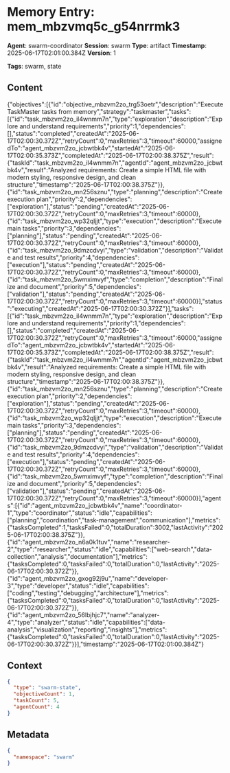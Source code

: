 # Memory Entry: mem_mbzvmq5c_g54nrrmk3

**Agent**: swarm-coordinator
**Session**: swarm
**Type**: artifact
**Timestamp**: 2025-06-17T02:01:00.384Z
**Version**: 1

**Tags**: swarm, state

## Content

{"objectives":[{"id":"objective_mbzvm2zo_trg53oetr","description":"Execute TaskMaster tasks from memory","strategy":"taskmaster","tasks":[{"id":"task_mbzvm2zo_il4wnmm7n","type":"exploration","description":"Explore and understand requirements","priority":1,"dependencies":[],"status":"completed","createdAt":"2025-06-17T02:00:30.372Z","retryCount":0,"maxRetries":3,"timeout":60000,"assignedTo":"agent_mbzvm2zo_jcbwtbk4v","startedAt":"2025-06-17T02:00:35.373Z","completedAt":"2025-06-17T02:00:38.375Z","result":{"taskId":"task_mbzvm2zo_il4wnmm7n","agentId":"agent_mbzvm2zo_jcbwtbk4v","result":"Analyzed requirements: Create a simple HTML file with modern styling, responsive design, and clean structure","timestamp":"2025-06-17T02:00:38.375Z"}},{"id":"task_mbzvm2zo_mn256sznu","type":"planning","description":"Create execution plan","priority":2,"dependencies":["exploration"],"status":"pending","createdAt":"2025-06-17T02:00:30.372Z","retryCount":0,"maxRetries":3,"timeout":60000},{"id":"task_mbzvm2zo_wp32qljjt","type":"execution","description":"Execute main tasks","priority":3,"dependencies":["planning"],"status":"pending","createdAt":"2025-06-17T02:00:30.372Z","retryCount":0,"maxRetries":3,"timeout":60000},{"id":"task_mbzvm2zo_9dmzcdvyi","type":"validation","description":"Validate and test results","priority":4,"dependencies":["execution"],"status":"pending","createdAt":"2025-06-17T02:00:30.372Z","retryCount":0,"maxRetries":3,"timeout":60000},{"id":"task_mbzvm2zo_5wmximvyf","type":"completion","description":"Finalize and document","priority":5,"dependencies":["validation"],"status":"pending","createdAt":"2025-06-17T02:00:30.372Z","retryCount":0,"maxRetries":3,"timeout":60000}],"status":"executing","createdAt":"2025-06-17T02:00:30.372Z"}],"tasks":[{"id":"task_mbzvm2zo_il4wnmm7n","type":"exploration","description":"Explore and understand requirements","priority":1,"dependencies":[],"status":"completed","createdAt":"2025-06-17T02:00:30.372Z","retryCount":0,"maxRetries":3,"timeout":60000,"assignedTo":"agent_mbzvm2zo_jcbwtbk4v","startedAt":"2025-06-17T02:00:35.373Z","completedAt":"2025-06-17T02:00:38.375Z","result":{"taskId":"task_mbzvm2zo_il4wnmm7n","agentId":"agent_mbzvm2zo_jcbwtbk4v","result":"Analyzed requirements: Create a simple HTML file with modern styling, responsive design, and clean structure","timestamp":"2025-06-17T02:00:38.375Z"}},{"id":"task_mbzvm2zo_mn256sznu","type":"planning","description":"Create execution plan","priority":2,"dependencies":["exploration"],"status":"pending","createdAt":"2025-06-17T02:00:30.372Z","retryCount":0,"maxRetries":3,"timeout":60000},{"id":"task_mbzvm2zo_wp32qljjt","type":"execution","description":"Execute main tasks","priority":3,"dependencies":["planning"],"status":"pending","createdAt":"2025-06-17T02:00:30.372Z","retryCount":0,"maxRetries":3,"timeout":60000},{"id":"task_mbzvm2zo_9dmzcdvyi","type":"validation","description":"Validate and test results","priority":4,"dependencies":["execution"],"status":"pending","createdAt":"2025-06-17T02:00:30.372Z","retryCount":0,"maxRetries":3,"timeout":60000},{"id":"task_mbzvm2zo_5wmximvyf","type":"completion","description":"Finalize and document","priority":5,"dependencies":["validation"],"status":"pending","createdAt":"2025-06-17T02:00:30.372Z","retryCount":0,"maxRetries":3,"timeout":60000}],"agents":[{"id":"agent_mbzvm2zo_jcbwtbk4v","name":"coordinator-1","type":"coordinator","status":"idle","capabilities":["planning","coordination","task-management","communication"],"metrics":{"tasksCompleted":1,"tasksFailed":0,"totalDuration":3002,"lastActivity":"2025-06-17T02:00:38.375Z"}},{"id":"agent_mbzvm2zo_n6a0k1tuv","name":"researcher-2","type":"researcher","status":"idle","capabilities":["web-search","data-collection","analysis","documentation"],"metrics":{"tasksCompleted":0,"tasksFailed":0,"totalDuration":0,"lastActivity":"2025-06-17T02:00:30.372Z"}},{"id":"agent_mbzvm2zo_gxog92j9u","name":"developer-3","type":"developer","status":"idle","capabilities":["coding","testing","debugging","architecture"],"metrics":{"tasksCompleted":0,"tasksFailed":0,"totalDuration":0,"lastActivity":"2025-06-17T02:00:30.372Z"}},{"id":"agent_mbzvm2zo_56lbjhjc7","name":"analyzer-4","type":"analyzer","status":"idle","capabilities":["data-analysis","visualization","reporting","insights"],"metrics":{"tasksCompleted":0,"tasksFailed":0,"totalDuration":0,"lastActivity":"2025-06-17T02:00:30.372Z"}}],"timestamp":"2025-06-17T02:01:00.384Z"}

## Context

```json
{
  "type": "swarm-state",
  "objectiveCount": 1,
  "taskCount": 5,
  "agentCount": 4
}
```

## Metadata

```json
{
  "namespace": "swarm"
}
```
